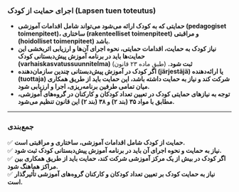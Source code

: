 ### **اجرای حمایت از کودک (Lapsen tuen toteutus)**  

- **حمایتی که به کودک ارائه می‌شود می‌تواند شامل اقدامات آموزشی (pedagogiset toimenpiteet)، ساختاری (rakenteelliset toimenpiteet) و مراقبتی (hoidolliset toimenpiteet) باشد.**  
- **نیاز کودک به حمایت، اقدامات حمایتی، نحوه اجرای آن‌ها و ارزیابی اثربخشی این حمایت‌ها باید در برنامه آموزش پیش‌دبستانی کودک (varhaiskasvatussuunnitelma) ثبت شود.** (طبق ماده ۲۳ قانون)  
- **اگر کودک در آموزش پیش‌دبستانی چندین سازمان‌دهنده (järjestäjä) یا ارائه‌دهنده (tuottaja) شرکت کند و نیاز به حمایت داشته باشد، این حمایت باید از طریق همکاری میان تمامی طرفین برنامه‌ریزی، اجرا و ارزیابی شود.**  
- **توجه به نیازهای حمایتی کودک در تعیین تعداد کودکان و کارکنان در گروه‌های آموزشی، مطابق با مواد ۳۵ (بند ۲) و ۳۸ (بند ۲) این قانون تنظیم می‌شود.**  

---

### **جمع‌بندی**  
✅ **حمایت از کودک شامل اقدامات آموزشی، ساختاری و مراقبتی است.**  
✅ **نیاز به حمایت و نحوه اجرای آن باید در برنامه آموزش پیش‌دبستانی کودک ثبت شود.**  
✅ **اگر کودک در بیش از یک مرکز آموزشی شرکت کند، حمایت باید از طریق همکاری بین مراکز هماهنگ شود.**  
✅ **نیاز به حمایت کودک بر تعیین تعداد کودکان و کارکنان گروه‌های آموزشی تأثیرگذار است.**